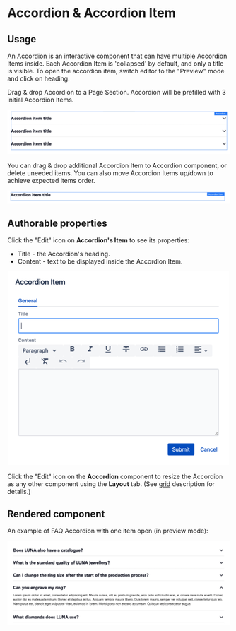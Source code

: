 # Accordion & Accordion Item

## Usage
An Accordion is an interactive component that can have multiple Accordion Items inside. Each Accordion Item is 'collapsed' by default, and only a title is visible. To open the accordion item, switch editor to the "Preview" mode and click on heading.

Drag & drop Accordion to a Page Section. Accordion will be prefilled with 3 initial Accordion Items. 

<p align="center" width="100%">
    <img class="image--with-border" src="./accordion.jpg" alt="Accordion">
</p>

You can drag & drop additional Accordion Item to Accordion component, or delete uneeded items. You can also move Accordion Items up/down to achieve expected items order.

<p align="center" width="100%">
    <img class="image--with-border" src="./accordion-item.jpg" alt="Accordion Item">
</p>


## Authorable properties
Click the "Edit" icon on **Accordion's Item** to see its properties:

- Title - the Accordion's heading.
- Content - text to be displayed inside the Accordion Item.

<p align="center" width="100%">
    <img class="image--with-border" src="./dialog-accordion-item.jpg" alt="Accordion Item" width="500px">
</p>


Click the "Edit" icon on the **Accordion** component to resize the Accordion as any other component using the **Layout** tab. (See [grid](../grid) description for details.)

## Rendered component
An example of FAQ Accordion with one item open (in preview mode):

<p align="center" width="100%">
    <img class="image--with-border" src="./12-col-acc.jpg" alt="Accordion: 12 cols example">
</p>
